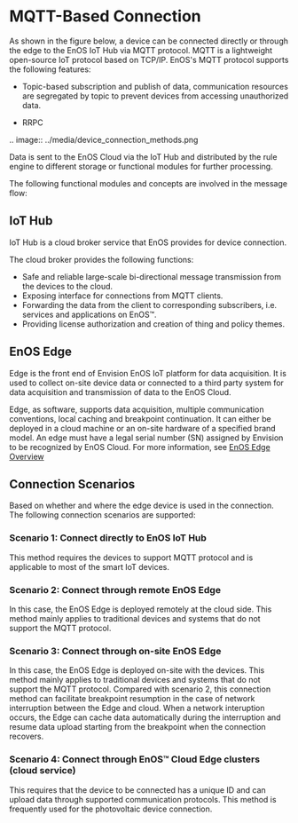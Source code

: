 # MQTT-Based Connection

As shown in the figure below, a device can be connected directly or through the edge to the EnOS IoT Hub via MQTT protocol. MQTT is a lightweight open-source IoT protocol based on TCP/IP. EnOS's MQTT protocol supports the following features:

  - Topic-based subscription and publish of data, communication resources are segregated by topic to prevent devices from accessing unauthorized data.

  - RRPC

.. image:: ../media/device_connection_methods.png

Data is sent to the EnOS Cloud via the IoT Hub and distributed by the rule engine to different storage or functional modules for further processing.

<!--
- Redis database: for real-time access of hot data
- Time series database
- Alert engine: for real-time monitoring of device alerts
- Stream processing engine: for stream processing such as to clease the real-time data, to calculate results based on business needs such as to calculate the average data for a batch of devices.
-->

The following functional modules and concepts are involved in the message flow:

## IoT Hub

IoT Hub is a cloud broker service that EnOS provides for device connection.

The cloud broker provides the following functions:

- Safe and reliable large-scale bi-directional message transmission from the devices to the cloud.
- Exposing interface for connections from MQTT clients.
- Forwarding the data from the client to corresponding subscribers, i.e. services and applications on EnOS™.
- Providing license authorization and creation of thing and policy themes.


## EnOS Edge

Edge is the front end of Envision EnOS IoT platform for data acquisition. It is used to collect on-site device data or connected to a third party system for data acquisition and transmission of data to the EnOS Cloud.

Edge, as software, supports data acquisition, multiple communication conventions, local caching and breakpoint continuation. It can either be deployed in a cloud machine or an on-site hardware of a specified brand model. An edge must have a legal serial number (SN) assigned by Envision to be recognized by EnOS Cloud. For more information, see [EnOS Edge Overview](https://www.envisioniot.com/docs/enos-edge/en/latest/edge_overview.html)

## Connection Scenarios

Based on whether and where the edge device is used in the connection. The following connection scenarios are supported:

### Scenario 1: Connect directly to EnOS IoT Hub

This method requires the devices to support MQTT protocol and is applicable to most of the smart IoT devices.

### Scenario 2: Connect through remote EnOS Edge

In this case, the EnOS Edge is deployed remotely at the cloud side. This method mainly applies to traditional devices and systems that do not support the MQTT protocol.

### Scenario 3: Connect through on-site EnOS Edge

In this case, the EnOS Edge is deployed on-site with the devices. This method mainly applies to traditional devices and systems that do not support the MQTT protocol. Compared with scenario 2, this connection method can facilitate breakpoint resumption in the case of network interruption between the Edge and cloud. When a network interuption occurs, the Edge can cache data automatically during the interruption and resume data upload starting from the breakpoint when the connection recovers.

### Scenario 4: Connect through EnOS™ Cloud Edge clusters (cloud service)

This requires that the device to be connected has a unique ID and can upload data through supported communication protocols. This method is frequently used for the photovoltaic device connection.
